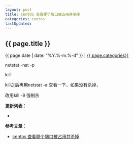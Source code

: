 ```yaml
---
layout: post
title: CentOS 查看哪个端口被占用并杀掉
categories: centos
lastUpdated:
---
```


## {{ page.title }}

{{ page.date | date: "%Y.%-m.%-d" }} | <a href="/archive#{{ page.categories }}">{{ page.categories}}</a>

  
netstat -nat -p

kill <PID>
 
kill之后再用netstat -a 查看一下，如果没有杀掉，

改用kill -9 <PID> 强制杀



**更新列表：**

*



**参考文章：**

* [centos 查看哪个端口被占用并杀掉][1]

[1]: http://www.cnblogs.com/zhangxd0112/p/5524246.html

